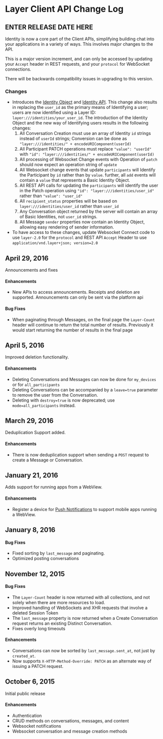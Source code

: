 # Layer Client API Change Log

## ENTER RELEASE DATE HERE

Identity is now a core part of the Client APIs, simplifying building chat into your applications in a variety of ways.  This involves major changes to the API.

This is a major version increment, and can only be accessed by updating your `Accept` header in REST requests, and your `protocol` for WebSocket connections.

There will be backwards compatibility issues in upgrading to this version.

### Changes

* Introduces the [Identity Object](../introduction/identity) and [Identity API](../rest/identity).  This change also results in replacing the `user_id` as the primary means of Identifying a user; users are now identified using a Layer ID: `layer:///identities/your_user_id`.  The introduction of the Identity Object and the new way of Identifying users results in the following changes:
    1. All Conversation Creation must use an array of Identity `id` strings instead of `userId` strings; Conversion can be done as `"layer:///identities/" + encodeURIComponent(userId)`
    2. All Participant PATCH operations must replace `"value": "userId"` with `"id": "layer:///identities/" + encodeURIComponent(userId)`
    4. All processing of Websocket Change events with Operation of `patch` should now expect an operation string of `update`
    5. All Websocket change events that update `participants` will Identify the Participant by `id` rather than by `value`.  further, all `add` events will contain a `value` that represents a Basic Identity Object.
    6. All REST API calls for updating the `participants` will identify the user in the Patch operation using `"id": "layer:///identities/user_id"` rather than `"value": "user_id"`
    7. All `recipient_status` properties will be based on `layer:///identities/user_id` rather than `user_id`
    8. Any Conversation object returned by the server will contain an array of Basic Identities, not `user_id` strings.
    9. All Message `sender` properties now contain an Identity Object, allowing easy rendering of sender information.
* To have access to these changes, update Websocket Connect code to use `layer-2.0` for the `protocol` and REST API `Accept` Header to use `application/vnd.layer+json; version=2.0`

## April 29, 2016
 Announcements and fixes

 #### Enhancements

 * New APIs to access announcements. Receipts and deletion are supported. Announcements can only be sent via the platform api

#### Bug Fixes

* When paginating through Messages, on the final page the `Layer-Count` header will continue to return the total number of results. Previously it would start returning the number of results in the final page

## April 5, 2016

Improved deletion functionality.

#### Enhancements

* Deleting Conversations and Messages can now be done for `my_devices` or for `all_participants`
* Deleting Conversations can be accompanied by a `leave=true` parameter to remove the user from the Conversation.
* Deleting with `destroy=true` is now deprecated; use `mode=all_participants` instead.

## March 29, 2016

Deduplication Support added.

#### Enhancements

* There is now deduplication support when sending a `POST` request to create a Message or Conversation.

## January 21, 2016

Adds support for running apps from a WebView.

#### Enhancements

* Register a device for [Push Notifications](rest#push-tokens) to support mobile apps running a WebView.

## January 8, 2016

#### Bug Fixes

* Fixed sorting by `last_message` and paginating.
* Optimized posting conversations

## November 12, 2015

#### Bug Fixes

* The `Layer-Count` header is now returned with all collections, and not solely when there are more resources to load.
* Improved handling of WebSockets and XHR requests that involve a deleted Session Token
* The `last_message` property is now returned when a Create Conversation request returns an existing Distinct Conversation.
* Fixes overly long timeouts

#### Enhancements

* Conversations can now be sorted by `last_message.sent_at`, not just by `created_at`.
* Now supports `X-HTTP-Method-Override: PATCH` as an alternate way of issuing a PATCH request.


## October 6, 2015

Initial public release

#### Enhancements

* Authentication
* CRUD methods on conversations, messages, and content
* Websocket notifications
* Websocket conversation and message creation methods
